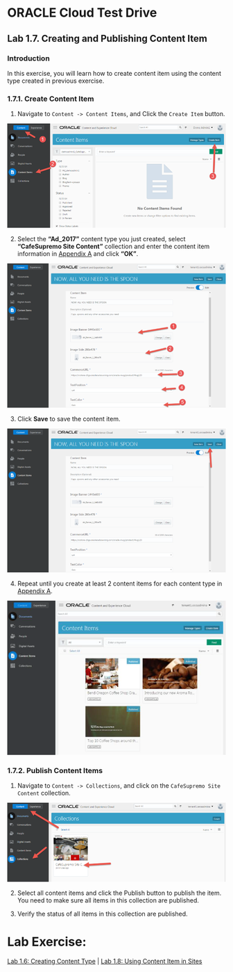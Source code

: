# ORACLE Cloud Test Drive #

## Lab 1.7. Creating and Publishing Content Item ##

### Introduction ###
In this exercise, you will learn how to create content item using the content type
created in previous exercise.

### 1.7.1. Create Content Item ###

1. Navigate to ``Content -> Content Items``, and Click the ``Create Item`` button.

![](images/1.7.1.1.png)

2. Select the **“Ad_2017”** content type you just created, select **“CafeSupremo Site Content”** collection and enter the content item information in [Appendix A](resources/AppendixA.md) and click **“OK”**.

![](images/1.7.1.2.png)

3. Click **Save** to save the content item.

![](images/1.7.1.3.png)

4. Repeat until you create at least 2 content items for each content type in [Appendix A](resources/AppendixA.md).

![](images/1.7.1.4.png)

### 1.7.2. Publish Content Items ###

1. Navigate to ``Content -> Collections``, and click on the ``CafeSupremo Site Content`` collection.

![](images/1.7.2.1.png)

2. Select all content items and click the Publish button to publish the item. You need to make sure all items in this collection are published.

3. Verify the status of all items in this collection are published.


# Lab Exercise: #

[Lab 1.6: Creating Content Type](106-CecsLab.md) | [Lab 1.8: Using Content Item in Sites](108-CecsLab.md)
